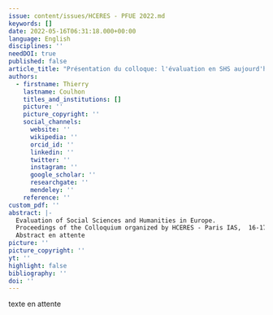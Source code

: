 ```yaml
---
issue: content/issues/HCERES - PFUE 2022.md
keywords: []
date: 2022-05-16T06:31:18.000+00:00
language: English
disciplines: ''
needDOI: true
published: false
article_title: "Présentation du colloque: l'évaluation en SHS aujourd'hui et demain"
authors:
  - firstname: Thierry
    lastname: Coulhon
    titles_and_institutions: []
    picture: ''
    picture_copyright: ''
    social_channels:
      website: ''
      wikipedia: ''
      orcid_id: ''
      linkedin: ''
      twitter: ''
      instagram: ''
      google_scholar: ''
      researchgate: ''
      mendeley: ''
    reference: ''
custom_pdf: ''
abstract: |-
  Evaluation of Social Sciences and Humanities in Europe.
  Proceedings of the Colloquium organized by HCERES - Paris IAS,  16-17 May 2022
  Abstract en attente
picture: ''
picture_copyright: ''
yt: ''
highlight: false
bibliography: ''
doi: ''
---
```


texte en attente
